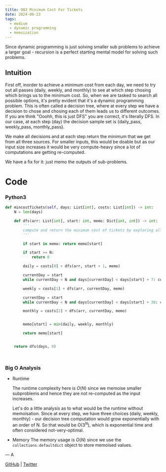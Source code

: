 ```yaml
---
title: 983 Minimum Cost For Tickets
date: 2024-06-23
tags:
  - medium
  - dynamic programming
  - memoization
---
```


Since dynamic programming is just solving smaller sub problems to achieve a larger goal - recursion is a perfect starting mental model for solving such problems.

## Intuition

First off, inorder to achieve a minimum cost from each day, we need to try out all passes (daily, weekly, and monthly) to see at which step chosing which brings us to the minimum cost.
So, when we are tasked to search all possible options, it's pretty evident that it's a dynamic programming problem. This is often called a decision tree, where at every step we have a decision to chose and chosing each of them leads us to different outcomes. If you are think "Ooohh, this is just DFS" you are correct, it's literally DFS. In our case, at each step (day) the decision sample set is {daily_pass, weekly_pass, monthly_pass}.

We make all decisions and at each step return the minimum that we get from all three sources. For smaller inputs, this would be doable but as our input size increases it would be very compute-heavy since a lot of computations are getting re-computed.

We have a fix for it: just memo the outputs of sub-problems.

# Code

### Python3

```python
def mincostTickets(self, days: List[int], costs: List[int]) -> int:
    N = len(days)

    def dfs(arr: List[int], start: int, memo: Dict[int, int]) -> int:
        '''
        compute and return the minimum cost of tickets by exploring all three possibilities (daily/weekly/monthly pass) on a day
        '''

        if start in memo: return memo[start]

        if start >= N:
            return 0

        daily = costs[0] + dfs(arr, start + 1, memo)

        currentDay = start
        while currentDay < N and days[currentDay] < days[start] + 7: currentDay += 1

        weekly = costs[1] + dfs(arr, currentDay, memo)

        currentDay = start
        while currentDay < N and days[currentDay] < days[start] + 30: currentDay += 1

        monthly = costs[2] + dfs(arr, currentDay, memo)


        memo[start] = min(daily, weekly, monthly)

        return memo[start]


    return dfs(days, 0)




```

### Big O Analysis

- Runtime

  The runtime complexity here is $O(N)$ since we memoise smaller subproblems and hence they are not re-computed as the input increases.

  Let's do a little analysis as to what would be the runtime without memoisation. Since at every step, we have three choices (daily, weekly, monthly) - our decision tree computation would grow exponentially with an order of N. So that would be $O(3^N)$, which is exponential time and often considered not-very-optimal.

- Memory
  The memory usage is $O(N)$ since we use the `collections.defaultdict` object to store memoised values.

— A

[GitHub](https://github.com/athkdev) | [Twitter](https://twitter.com/athkdev)
